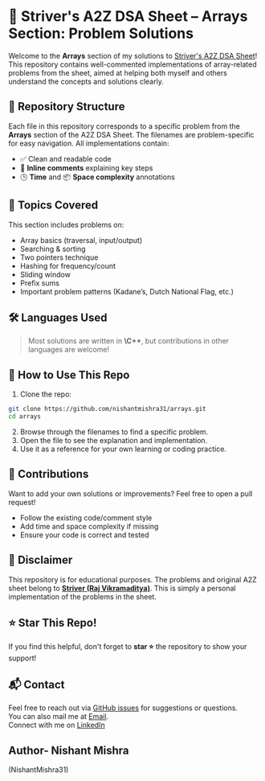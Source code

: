 # 🚀 Striver's A2Z DSA Sheet – Arrays Section: Problem Solutions

Welcome to the **Arrays** section of my solutions to [Striver's A2Z DSA Sheet](https://takeuforward.org/interviews/strivers-a2z-dsa-course-sheet-2/)! This repository contains well-commented implementations of array-related problems from the sheet, aimed at helping both myself and others understand the concepts and solutions clearly.

## 📂 Repository Structure

Each file in this repository corresponds to a specific problem from the **Arrays** section of the A2Z DSA Sheet.
The filenames are problem-specific for easy navigation.
All implementations contain:

* ✅ Clean and readable code
* 💬 **Inline comments** explaining key steps
* 🕒 **Time** and 📦 **Space complexity** annotations

## 📘 Topics Covered

This section includes problems on:

* Array basics (traversal, input/output)
* Searching & sorting
* Two pointers technique
* Hashing for frequency/count
* Sliding window
* Prefix sums
* Important problem patterns (Kadane’s, Dutch National Flag, etc.)

## 🛠 Languages Used

> Most solutions are written in **\C++**, but contributions in other languages are welcome!

## 🚧 How to Use This Repo

1. Clone the repo:

```bash
git clone https://github.com/nishantmishra31/arrays.git
cd arrays
```

2. Browse through the filenames to find a specific problem.
3. Open the file to see the explanation and implementation.
4. Use it as a reference for your own learning or coding practice.

## 🤝 Contributions

Want to add your own solutions or improvements? Feel free to open a pull request!

* Follow the existing code/comment style
* Add time and space complexity if missing
* Ensure your code is correct and tested

## 📌 Disclaimer

This repository is for educational purposes. The problems and original A2Z sheet belong to **[Striver (Raj Vikramaditya)](https://takeuforward.org/)**. This is simply a personal implementation of the problems in the sheet.

## ⭐️ Star This Repo!

If you find this helpful, don't forget to **star ⭐** the repository to show your support!

## 📬 Contact

Feel free to reach out via [GitHub issues](https://github.com/nishantmishra31/arrays/issues) for suggestions or questions. <br>
You can also mail me at [Email](mnishant.work@gmail.com). <br>
Connect with me on [LinkedIn](linkedin.com/nishant-mishra-)

## Author- Nishant Mishra
(NishantMishra31)
